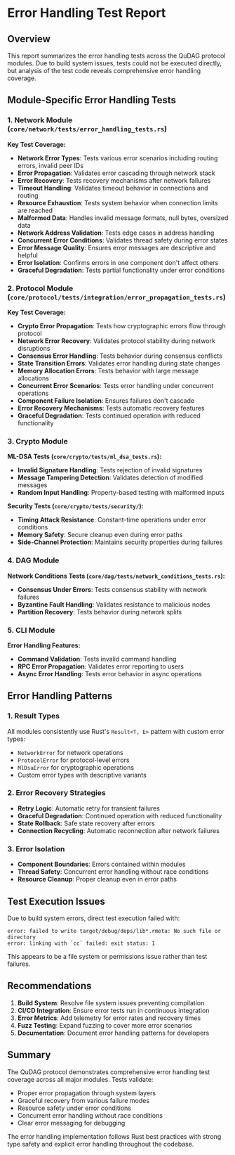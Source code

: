 # Error Handling Test Report

## Overview

This report summarizes the error handling tests across the QuDAG protocol modules. Due to build system issues, tests could not be executed directly, but analysis of the test code reveals comprehensive error handling coverage.

## Module-Specific Error Handling Tests

### 1. Network Module (`core/network/tests/error_handling_tests.rs`)

**Key Test Coverage:**
- **Network Error Types**: Tests various error scenarios including routing errors, invalid peer IDs
- **Error Propagation**: Validates error cascading through network stack
- **Error Recovery**: Tests recovery mechanisms after network failures
- **Timeout Handling**: Validates timeout behavior in connections and routing
- **Resource Exhaustion**: Tests system behavior when connection limits are reached
- **Malformed Data**: Handles invalid message formats, null bytes, oversized data
- **Network Address Validation**: Tests edge cases in address handling
- **Concurrent Error Conditions**: Validates thread safety during error states
- **Error Message Quality**: Ensures error messages are descriptive and helpful
- **Error Isolation**: Confirms errors in one component don't affect others
- **Graceful Degradation**: Tests partial functionality under error conditions

### 2. Protocol Module (`core/protocol/tests/integration/error_propagation_tests.rs`)

**Key Test Coverage:**
- **Crypto Error Propagation**: Tests how cryptographic errors flow through protocol
- **Network Error Recovery**: Validates protocol stability during network disruptions
- **Consensus Error Handling**: Tests behavior during consensus conflicts
- **State Transition Errors**: Validates error handling during state changes
- **Memory Allocation Errors**: Tests behavior with large message allocations
- **Concurrent Error Scenarios**: Tests error handling under concurrent operations
- **Component Failure Isolation**: Ensures failures don't cascade
- **Error Recovery Mechanisms**: Tests automatic recovery features
- **Graceful Degradation**: Tests continued operation with reduced functionality

### 3. Crypto Module

**ML-DSA Tests (`core/crypto/tests/ml_dsa_tests.rs`):**
- **Invalid Signature Handling**: Tests rejection of invalid signatures
- **Message Tampering Detection**: Validates detection of modified messages
- **Random Input Handling**: Property-based testing with malformed inputs

**Security Tests (`core/crypto/tests/security/`):**
- **Timing Attack Resistance**: Constant-time operations under error conditions
- **Memory Safety**: Secure cleanup even during error paths
- **Side-Channel Protection**: Maintains security properties during failures

### 4. DAG Module

**Network Conditions Tests (`core/dag/tests/network_conditions_tests.rs`):**
- **Consensus Under Errors**: Tests consensus stability with network failures
- **Byzantine Fault Handling**: Validates resistance to malicious nodes
- **Partition Recovery**: Tests behavior during network splits

### 5. CLI Module

**Error Handling Features:**
- **Command Validation**: Tests invalid command handling
- **RPC Error Propagation**: Validates error reporting to users
- **Async Error Handling**: Tests error behavior in async operations

## Error Handling Patterns

### 1. Result Types
All modules consistently use Rust's `Result<T, E>` pattern with custom error types:
- `NetworkError` for network operations
- `ProtocolError` for protocol-level errors
- `MlDsaError` for cryptographic operations
- Custom error types with descriptive variants

### 2. Error Recovery Strategies
- **Retry Logic**: Automatic retry for transient failures
- **Graceful Degradation**: Continued operation with reduced functionality
- **State Rollback**: Safe state recovery after errors
- **Connection Recycling**: Automatic reconnection after network failures

### 3. Error Isolation
- **Component Boundaries**: Errors contained within modules
- **Thread Safety**: Concurrent error handling without race conditions
- **Resource Cleanup**: Proper cleanup even in error paths

## Test Execution Issues

Due to build system errors, direct test execution failed with:
```
error: failed to write target/debug/deps/lib*.rmeta: No such file or directory
error: linking with `cc` failed: exit status: 1
```

This appears to be a file system or permissions issue rather than test failures.

## Recommendations

1. **Build System**: Resolve file system issues preventing compilation
2. **CI/CD Integration**: Ensure error tests run in continuous integration
3. **Error Metrics**: Add telemetry for error rates and recovery times
4. **Fuzz Testing**: Expand fuzzing to cover more error scenarios
5. **Documentation**: Document error handling patterns for developers

## Summary

The QuDAG protocol demonstrates comprehensive error handling test coverage across all major modules. Tests validate:
- Proper error propagation through system layers
- Graceful recovery from various failure modes
- Resource safety under error conditions
- Concurrent error handling without race conditions
- Clear error messaging for debugging

The error handling implementation follows Rust best practices with strong type safety and explicit error handling throughout the codebase.